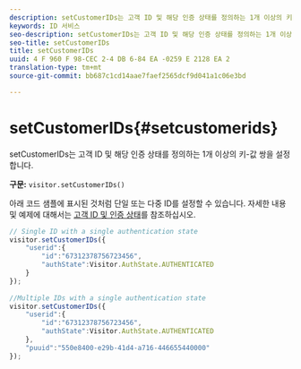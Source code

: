 ```yaml
---
description: setCustomerIDs는 고객 ID 및 해당 인증 상태를 정의하는 1개 이상의 키-값 쌍을 설정합니다.
keywords: ID 서비스
seo-description: setCustomerIDs는 고객 ID 및 해당 인증 상태를 정의하는 1개 이상의 키-값 쌍을 설정합니다.
seo-title: setCustomerIDs
title: setCustomerIDs
uuid: 4 F 960 F 98-CEC 2-4 DB 6-84 EA -0259 E 2128 EA 2
translation-type: tm+mt
source-git-commit: bb687c1cd14aae7faef2565dcf9d041a1c06e3bd

---
```



# setCustomerIDs{#setcustomerids}

setCustomerIDs는 고객 ID 및 해당 인증 상태를 정의하는 1개 이상의 키-값 쌍을 설정합니다.

**구문:** `visitor.setCustomerIDs()`

아래 코드 샘플에 표시된 것처럼 단일 또는 다중 ID를 설정할 수 있습니다. 자세한 내용 및 예제에 대해서는 [고객 ID 및 인증 상태](../../mcvid-reference/mcvid-authenticated-state.md)를 참조하십시오.

```js
// Single ID with a single authentication state 
visitor.setCustomerIDs({ 
    "userid":{ 
        "id":"67312378756723456", 
        "authState":Visitor.AuthState.AUTHENTICATED 
    } 
}); 
 
//Multiple IDs with a single authentication state 
visitor.setCustomerIDs({ 
    "userid":{ 
        "id":"67312378756723456", 
        "authState":Visitor.AuthState.AUTHENTICATED 
    }, 
    "puuid":"550e8400-e29b-41d4-a716-446655440000" 
});
```

